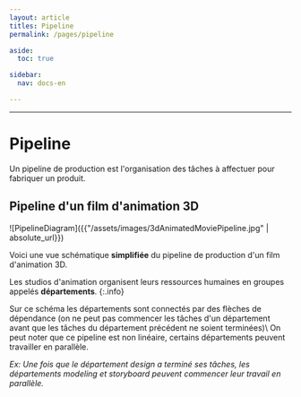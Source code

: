 ```yaml
---
layout: article
titles: Pipeline
permalink: /pages/pipeline

aside:
  toc: true

sidebar:
  nav: docs-en

---
```


_____


# Pipeline

Un pipeline de production est l'organisation des tâches à affectuer pour fabriquer un produit.



## Pipeline d'un film d'animation 3D

![PipelineDiagram]({{"/assets/images/3dAnimatedMoviePipeline.jpg" | absolute_url}})

Voici une vue schématique **simplifiée** du pipeline de production d'un film d'animation 3D.

Les studios d'animation organisent leurs ressources humaines en groupes  appelés **départements**.
{:.info}

Sur ce schéma les départements sont connectés par des flèches de dépendance (on ne peut pas commencer les tâches d'un département avant que les tâches du département précédent ne soient terminées)\\
On peut noter que ce pipeline est non linéaire, certains départements peuvent travailler en parallèle.

*Ex: Une fois que le département design a terminé ses tâches, les départements modeling et storyboard peuvent commencer leur travail en parallèle.*
